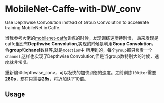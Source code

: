 # MobileNet-Caffe-with-DW_conv
Use Depthwise Convolution instead of Group Convolution to accelerate training MobileNet in Caffe.  

当我参考大佬的[mobilenet-caffe](https://github.com/Linchunhui/MobileNet-Caffe-with-DW_conv)训练的时候，发现训练速度特别慢，
后来发现是caffe里没有**Depthwise Convolution**,实现的时候是利用**Group Convolution**，令**group**和**chanel**数相等,就是`Xception`中
所用到的，每个`group`都只负责一个`channel`,这样也实现了Depthwise Convolution,但是当group数特别大的时候，速度就非常慢。  
  
重新编译depthwise_conv，可以极快的加快网络的速度。之前训练`100iter`需要**280s**，现在只需要**28s**，将近加快了10倍。

## Usage


